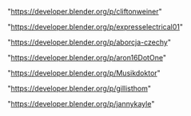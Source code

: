 "https://developer.blender.org/p/cliftonweiner"

"https://developer.blender.org/p/expresselectrical01"

"https://developer.blender.org/p/aborcja-czechy"

"https://developer.blender.org/p/aron16DotOne"

"https://developer.blender.org/p/Musikdoktor"

"https://developer.blender.org/p/gillisthom"

"https://developer.blender.org/p/jannykayle"

